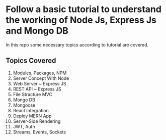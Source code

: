 # Follow a basic tutorial to understand the working of Node Js, Express Js and Mongo DB

In this repo some necessary topics according to tutorial are covered.

## Topics Covered
1. Modules, Packages, NPM
2. Server Concept With Node
3. Web Server ~ Express JS
4. REST API ~ Express JS
5. File Stracture MVC
6. Mongo DB
7. Mongoose
8. React Integration
9. Deploy MERN App
10. Server-Side Rendering
11. JWT, Auth
12. Streams, Events, Sockets